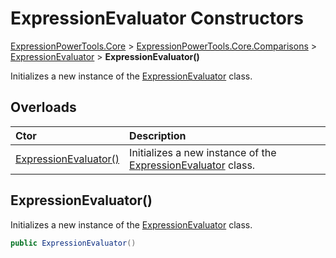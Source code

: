 ﻿# ExpressionEvaluator Constructors

[ExpressionPowerTools.Core](ExpressionPowerTools.Core.a.md) > [ExpressionPowerTools.Core.Comparisons](ExpressionPowerTools.Core.Comparisons.n.md) > [ExpressionEvaluator](ExpressionPowerTools.Core.Comparisons.ExpressionEvaluator.cs.md) > **ExpressionEvaluator()**

Initializes a new instance of the  [ExpressionEvaluator](ExpressionPowerTools.Core.Comparisons.ExpressionEvaluator.cs.md)  class.

## Overloads

| Ctor | Description |
| :-- | :-- |
| [ExpressionEvaluator()](#ctor-0) | Initializes a new instance of the  [ExpressionEvaluator](ExpressionPowerTools.Core.Comparisons.ExpressionEvaluator.cs.md)  class. |

<a name="#ctor-0"></a>
## ExpressionEvaluator()

Initializes a new instance of the  [ExpressionEvaluator](ExpressionPowerTools.Core.Comparisons.ExpressionEvaluator.cs.md)  class.

```csharp
public ExpressionEvaluator()
```



